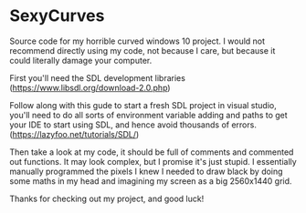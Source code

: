 # SexyCurves
Source code for my horrible curved windows 10 project. I would not recommend directly using my code, not because I care, but because it could literally damage your computer.


First you'll need the SDL development libraries (https://www.libsdl.org/download-2.0.php)

Follow along with this gude to start a fresh SDL project in visual studio, you'll need to do all sorts of environment variable adding and paths to get your IDE to start using SDL, and hence avoid thousands of errors. (https://lazyfoo.net/tutorials/SDL/)

Then take a look at my code, it should be full of comments and commented out functions. It may look complex, but I promise it's just stupid. I essentially manually programmed the pixels I knew I needed to draw black by doing some maths in my head and imagining my screen as a big 2560x1440 grid.

Thanks for checking out my project, and good luck!

